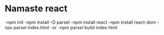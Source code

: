 # Namaste react 

-npm init
-npm install -D parsel
-npm install react
-npm install react-dom
-npx parsel index.html
-or
-npm parsel build index.html